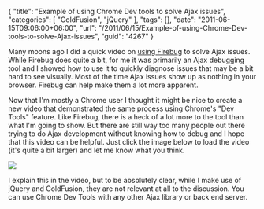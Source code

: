{
	"title": "Example of using Chrome Dev tools to solve Ajax issues",
	"categories": [
		"ColdFusion",
		"jQuery"
	],
	"tags": [],
	"date": "2011-06-15T09:06:00+06:00",
	"url": "/2011/06/15/Example-of-using-Chrome-Dev-tools-to-solve-Ajax-issues",
	"guid": "4267"
}

Many moons ago I did a quick video on <a href="http://www.developria.com/2009/06/quick-video-example-of-firebug.html">using Firebug</a> to solve Ajax issues. While Firebug does quite a bit, for me it was primarily an Ajax debugging tool and I showed how to use it to quickly diagnose issues that may be a bit hard to see visually. Most of the time Ajax issues show up as nothing in your browser. Firebug can help make them a lot more apparent. 

Now that I'm mostly a Chrome user I thought it might be nice to create a new video that demonstrated the same process using Chrome's "Dev Tools" feature. Like Firebug, there is a heck of a lot more to the tool than what I'm going to show. But there are still way too many people out there trying to do Ajax development without knowing how to debug and I hope that this video can be helpful. Just click the image below to load the video (it's quite a bit larger) and let me know what you think.

<a href="http://www.raymondcamden.com/images/2011-06-14_2228.swf"><img src="http://www.coldfusionjedi.com/images/ScreenClip116.png" /></a>

I explain this in the video, but to be absolutely clear, while I make use of jQuery and ColdFusion, they are not relevant at all to the discussion. You can use Chrome Dev Tools with any other Ajax library or back end server.